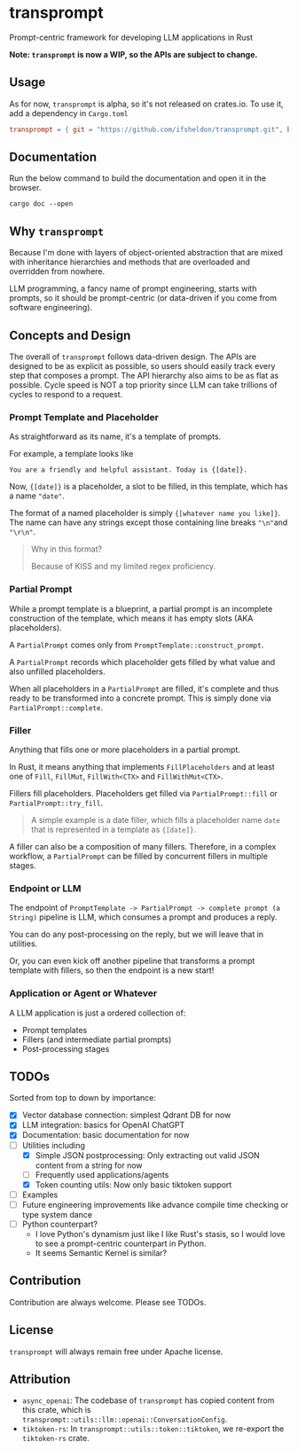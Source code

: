 # transprompt

Prompt-centric framework for developing LLM applications in Rust

**Note: `transprompt` is now a WIP, so the APIs are subject to change.**

## Usage

As for now, `transprompt` is alpha, so it's not released on crates.io. To use it, add a dependency in `Cargo.toml`

```toml
transprompt = { git = "https://github.com/ifsheldon/transprompt.git", branch = "main" }
```

## Documentation

Run the below command to build the documentation and open it in the browser.

```shell
cargo doc --open
```

## Why `transprompt`

Because I'm done with layers of object-oriented abstraction that are mixed with inheritance hierarchies and methods that
are overloaded and overridden from nowhere.

LLM programming, a fancy name of prompt engineering, starts with prompts, so it should be prompt-centric (or
data-driven if you come from software engineering).

## Concepts and Design

The overall of `transprompt` follows data-driven design. The APIs are designed to be as explicit as possible, so users
should easily track every step that composes a prompt. The API hierarchy also aims to be as flat as possible. Cycle
speed is NOT a top priority since LLM can take trillions of cycles to respond to a request.

### Prompt Template and Placeholder

As straightforward as its name, it's a template of prompts.

For example, a template looks like

```text
You are a friendly and helpful assistant. Today is {[date]}.
```

Now, `{[date]}` is a placeholder, a slot to be filled, in this template, which has a name `"date"`.

The format of a named placeholder is simply `{[whatever name you like]}`. The name can have any strings except those
containing line breaks `"\n"`and `"\r\n"`.
> Why in this format?
>
> Because of KISS and my limited regex proficiency.

### Partial Prompt

While a prompt template is a blueprint, a partial prompt is an incomplete construction of the template, which means it
has empty slots (AKA placeholders).

A `PartialPrompt` comes only from `PromptTemplate::construct_prompt`.

A `PartialPrompt` records which placeholder gets filled by what value and also unfilled placeholders.

When all placeholders in a `PartialPrompt` are filled, it's complete and thus ready to be transformed into a concrete
prompt. This is simply done via `PartialPrompt::complete`.

### Filler

Anything that fills one or more placeholders in a partial prompt.

In Rust, it means anything that implements `FillPlaceholders` and at least one of `Fill`, `FillMut`, `FillWith<CTX>`
and `FillWithMut<CTX>`.

Fillers fill placeholders. Placeholders get filled via `PartialPrompt::fill` or `PartialPrompt::try_fill`.

> A simple example is a date filler, which fills a placeholder name `date` that is represented in a template
> as `{[date]}`.

A filler can also be a composition of many fillers. Therefore, in a complex workflow, a `PartialPrompt` can be filled by
concurrent fillers in multiple stages.

### Endpoint or LLM

The endpoint of `PromptTemplate -> PartialPrompt -> complete prompt (a String)` pipeline is LLM, which consumes a prompt
and produces a reply.

You can do any post-processing on the reply, but we will leave that in utilities.

Or, you can even kick off another pipeline that transforms a prompt template with fillers, so then the endpoint is a new
start!

### Application or Agent or Whatever

A LLM application is just a ordered collection of:

* Prompt templates
* Fillers (and intermediate partial prompts)
* Post-processing stages

## TODOs

Sorted from top to down by importance:

- [x] Vector database connection: simplest Qdrant DB for now
- [x] LLM integration: basics for OpenAI ChatGPT
- [x] Documentation: basic documentation for now
- [ ] Utilities including
    - [x] Simple JSON postprocessing: Only extracting out valid JSON content from a string for now
    - [ ] Frequently used applications/agents
    - [x] Token counting utils: Now only basic tiktoken support
- [ ] Examples
- [ ] Future engineering improvements like advance compile time checking or type system dance
- [ ] Python counterpart?
    - I love Python's dynamism just like I like Rust's stasis, so I would love to see a prompt-centric counterpart in
      Python.
    - It seems Semantic Kernel is similar?

## Contribution

Contribution are always welcome. Please see TODOs.

## License

`transprompt` will always remain free under Apache license.

## Attribution

* `async_openai`: The codebase of `transprompt` has copied content from this crate, which
  is `transprompt::utils::llm::openai::ConversationConfig`.
* `tiktoken-rs`: In `transprompt::utils::token::tiktoken`, we re-export the `tiktoken-rs` crate.